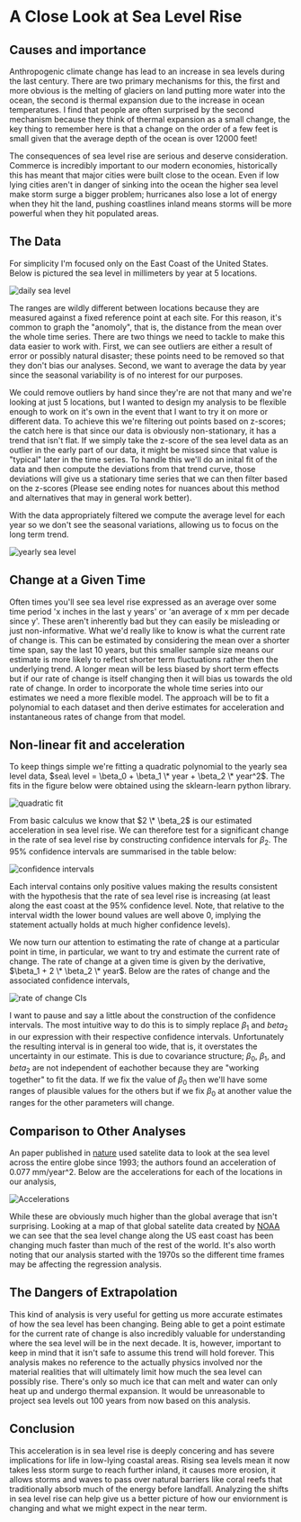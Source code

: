 
# A Close Look at Sea Level Rise
## Causes and importance
Anthropogenic climate change has lead to an increase in sea levels during the last century. There are two primary mechanisms for this, the first and more obvious is the melting of glaciers on land putting more water into the ocean, the second is thermal expansion due to the increase in ocean temperatures. I find that people are often surprised by the second mechanism because they think of thermal expansion as a small change, the key thing to remember here is that a change on the order of a few feet is small given that the average depth of the ocean is over 12000 feet! 

The consequences of sea level rise are serious and deserve consideration. Commerce is incredibly important to our modern economies, historically this has meant that major cities were built close to the ocean. Even if low lying cities aren't in danger of sinking into the ocean the higher sea level make storm surge a bigger problem; hurricanes also lose a lot of energy when they hit the land, pushing coastlines inland means storms will be more powerful when they hit populated areas.

## The Data
For simplicity I'm focused only on the East Coast of the United States. Below is pictured the sea level in millimeters by year at 5 locations.

![daily sea level](https://danielennis521.github.io/Math-Blog/Post%201%3A%20Sea%20Level%20Change/Sea%20Level%20Changes/graphs/basic%20sea%20level.png)

The ranges are wildly different between locations because they are measured against a fixed reference point at each site. For this reason, it's common to graph the "anomoly", that is, the distance from the mean over the whole time series. There are two things we need to tackle to make this data easier to work with. First, we can see outliers are either a result of error or possibly natural disaster; these points need to be removed so that they don't bias our analyses. Second, we want to average the data by year since the seasonal variability is of no interest for our purposes. 

We could remove outliers by hand since they're are not that many and we're looking at just 5 locations, but I wanted to design my analysis to be flexible enough to work on it's own in the event that I want to try it on more or different data. To achieve this we're filtering out points based on z-scores; the catch here is that since our data is obviously non-stationary, it has a trend that isn't flat. If we simply take the z-score of the sea level data as an outlier in the early part of our data, it might be missed since that value is "typical" later in the time series. To handle this we'll do an inital fit of the data and then compute the deviations from that trend curve, those deviations will give us a stationary time series that we can then filter based on the z-scores (Please see ending notes for nuances about this method and alternatives that may in general work better).

With the data appropriately filtered we compute the average level for each year so we don't see the seasonal variations, allowing us to focus on the long term trend.

![yearly sea level](https://danielennis521.github.io/Math-Blog/Post%201%3A%20Sea%20Level%20Change/Sea%20Level%20Changes/graphs/yearly%20sea%20level.png)

## Change at a Given Time
Often times you'll see sea level rise expressed as an average over some time period 'x inches in the last y years' or 'an average of x mm per decade since y'. These aren't inherently bad but they can easily be misleading or just non-informative. What we'd really like to know is what the current rate of change is. This can be estimated by considering the mean over a shorter time span, say the last 10 years, but this smaller sample size means our estimate is more likely to reflect shorter term fluctuations rather then the underlying trend. A longer mean will be less biased by short term effects but if our rate of change is itself changing then it will bias us towards the old rate of change. 
In order to incorporate the whole time series into our estimates we need a more flexible model. The approach will be to fit a polynomial to each dataset and then derive estimates for acceleration and instantaneous rates of change from that model.

## Non-linear fit and acceleration
To keep things simple we're fitting a quadratic polynomial to the yearly sea level data, $sea\ level = \beta_0 + \beta_1 \* year + \beta_2 \* year^2$. The fits in the figure below were obtained using the sklearn-learn python library.

![quadratic fit](https://danielennis521.github.io/Math-Blog/Post%201%3A%20Sea%20Level%20Change/Sea%20Level%20Changes/graphs/quadratic%20regression.png)

From basic calculus we know that $2 \* \beta_2$ is our estimated acceleration in sea level rise. We can therefore test for a significant change in the rate of sea level rise by constructing confidence intervals for $\beta_2$. The 95% confidence intervals are summarised in the table below:

![confidence intervals](https://danielennis521.github.io/Math-Blog/Post%201%3A%20Sea%20Level%20Change/Sea%20Level%20Changes/graphs/Confidence%20Intervals.png)

Each interval contains only positive values making the results consistent with the hypothesis that the rate of sea level rise is increasing (at least along the east coast at the 95% confidence level. Note, that relative to the interval width the lower bound values are well above 0, implying the statement actually holds at much higher confidence levels).  

We now turn our attention to estimating the rate of change at a particular point in time, in particular, we want to try and estimate the current rate of change. The rate of change at a given time is given by the derivative, $\beta_1 + 2 \* \beta_2 \* year$. Below are the rates of change and the associated confidence intervals,

![rate of change CIs](https://danielennis521.github.io/Math-Blog/Post%201%3A%20Sea%20Level%20Change/Sea%20Level%20Changes/graphs/rate%20of%20change%20CIs.png)

I want to pause and say a little about the construction of the confidence intervals. The most intuitive way to do this is to simply replace $\beta_1$ and $beta_2$ in our expression with their respective confidence intervals. Unfortunately the resulting interval is in general too wide, that is, it overstates the uncertainty in our estimate. This is due to covariance structure; $\beta_0$, $\beta_1$, and $beta_2$ are not independent of eachother because they are "working together" to fit the data. If we fix the value of $\beta_0$ then we'll have some ranges of plausible values for the others but if we fix $\beta_0$ at another value the ranges for the other parameters will change. 

## Comparison to Other Analyses
An paper published in [nature](https://www.nature.com/articles/s43247-024-01761-5) used satelite data to look at the sea level across the entire globe since 1993; the authors found an acceleration of 0.077 mm/year^2. Below are the accelerations for each of the locations in our analysis,

![Accelerations](https://danielennis521.github.io/Math-Blog/Post%201%3A%20Sea%20Level%20Change/Sea%20Level%20Changes/graphs/Acceleration.png)

While these are obviously much higher than the global average that isn't surprising. Looking at a map of that global satelite data created by [NOAA](https://www.climate.gov/news-features/understanding-climate/climate-change-global-sea-level) we can see that the sea level change along the US east coast has been changing much faster than much of the rest of the world. It's also worth noting that our analysis started with the 1970s so the different time frames may be affecting the regression analysis. 

## The Dangers of Extrapolation
This kind of analysis is very useful for getting us more accurate estimates of how the sea level has been changing. Being able to get a point estimate for the current rate of change is also incredibly valuable for understanding where the sea level will be in the next decade. It is, however, important to keep in mind that it isn't safe to assume this trend will hold forever. This analysis makes no reference to the actually physics involved nor the material realities that will ultimately limit how much the sea level can possibly rise. There's only so much ice that can melt and water can only heat up and undergo thermal expansion. It would be unreasonable to project sea levels out 100 years from now based on this analysis.

## Conclusion
This acceleration is in sea level rise is deeply concering and has severe implications for life in low-lying coastal areas. Rising sea levels mean it now takes less storm surge to reach further inland, it causes more erosion, it allows storms and waves to pass over natural barriers like coral reefs that traditionally absorb much of the energy before landfall. Analyzing the shifts in sea level rise can help give us a better picture of how our enviornment is changing and what we might expect in the near term.


